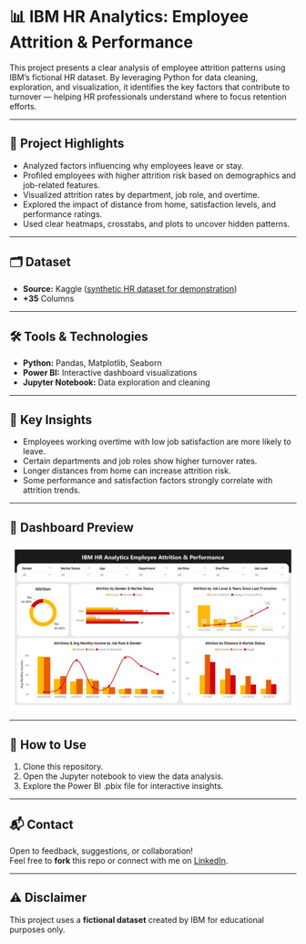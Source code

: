 # 📊 IBM HR Analytics: Employee Attrition & Performance

This project presents a clear analysis of employee attrition patterns using IBM’s fictional HR dataset. By leveraging Python for data cleaning, exploration, and visualization, it identifies the key factors that contribute to turnover — helping HR professionals understand where to focus retention efforts.

---

## 📌 Project Highlights

- Analyzed factors influencing why employees leave or stay.
- Profiled employees with higher attrition risk based on demographics and job-related features.
- Visualized attrition rates by department, job role, and overtime.
- Explored the impact of distance from home, satisfaction levels, and performance ratings.
- Used clear heatmaps, crosstabs, and plots to uncover hidden patterns.

---

## 🗂️ Dataset

- **Source:** Kaggle ([synthetic HR dataset for demonstration](https://www.kaggle.com/datasets/pavansubhasht/ibm-hr-analytics-attrition-dataset/data))
- **+35** Columns 

---

## 🛠️ Tools & Technologies

- **Python:** Pandas, Matplotlib, Seaborn
- **Power BI:** Interactive dashboard visualizations
- **Jupyter Notebook:** Data exploration and cleaning

---

## 📌 Key Insights

- Employees working overtime with low job satisfaction are more likely to leave.
- Certain departments and job roles show higher turnover rates.
- Longer distances from home can increase attrition risk.
- Some performance and satisfaction factors strongly correlate with attrition trends.

---

## 📸 Dashboard Preview

![Power BI Dashboard](visuals/HR-Dashboard.jpg)

---

## 🚀 How to Use

1. Clone this repository.
2. Open the Jupyter notebook to view the data analysis.
3. Explore the Power BI .pbix file for interactive insights.

---

## 📬 Contact

Open to feedback, suggestions, or collaboration!  
Feel free to **fork** this repo or connect with me on [LinkedIn](https://www.linkedin.com/in/reham-mahmoud-rushdi/).

---

## ⚠️ Disclaimer

This project uses a **fictional dataset** created by IBM for educational purposes only.
